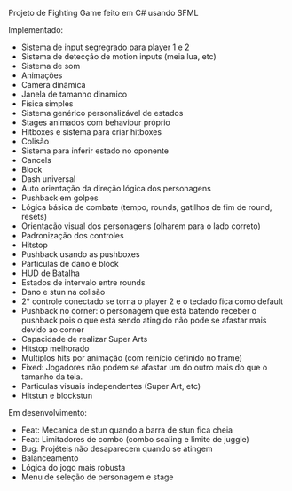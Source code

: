 Projeto de Fighting Game feito em C# usando SFML 

Implementado:
- Sistema de input segregrado para player 1 e 2
- Sistema de detecção de motion inputs (meia lua, etc)
- Sistema de som
- Animações
- Camera dinâmica
- Janela de tamanho dinamico
- Física simples
- Sistema genérico personalizável de estados
- Stages animados com behaviour próprio
- Hitboxes e sistema para criar hitboxes
- Colisão
- Sistema para inferir estado no oponente
- Cancels
- Block
- Dash universal
- Auto orientação da direção lógica dos personagens
- Pushback em golpes
- Lógica básica de combate (tempo, rounds, gatilhos de fim de round, resets)
- Orientação visual dos personagens (olharem para o lado correto)
- Padronização dos controles
- Hitstop
- Pushback usando as pushboxes
- Particulas de dano e block
- HUD de Batalha
- Estados de intervalo entre rounds
- Dano e stun na colisão
- 2° controle conectado se torna o player 2 e o teclado fica como default
- Pushback no corner: o personagem que está batendo receber o pushback pois o que está sendo atingido não pode se afastar mais devido ao corner
- Capacidade de realizar Super Arts
- Hitstop melhorado
- Multiplos hits por animação (com reinício definido no frame)
- Fixed: Jogadores não podem se afastar um do outro mais do que o tamanho da tela.
- Particulas visuais independentes (Super Art, etc)
- Hitstun e blockstun

Em desenvolvimento:
- Feat: Mecanica de stun quando a barra de stun fica cheia
- Feat: Limitadores de combo (combo scaling e limite de juggle)
- Bug: Projéteis não desaparecem quando se atingem
- Balanceamento
- Lógica do jogo mais robusta
- Menu de seleção de personagem e stage

